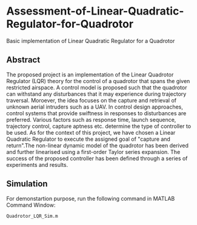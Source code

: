 # Assessment-of-Linear-Quadratic-Regulator-for-Quadrotor

Basic implementation of Linear Quadratic Regulator for a Quadrotor

## Abstract

The proposed project is an implementation of the Linear Quadrotor Regulator (LQR) theory for the control of a quadrotor that spans the given restricted airspace. A control model is proposed such that the quadrotor can withstand any disturbances that it may experience during trajectory traversal. Moroever, the idea focuses on the capture and retrieval of unknown aerial intruders such as a UAV. In control design approaches, control systems that provide swiftness in responses to disturbances are preferred. Various factors such as response time, launch sequence, trajectory control, capture aptness etc. determine the type of controller to be used. As for the context of this project, we have chosen a Linear Quadratic Regulator to execute the assigned goal of "capture and return".The non-linear dynamic model of the quadrotor has been derived and further linearised using a first-order Taylor series expansion. The success of the proposed controller has been defined through a series of experiments and results.

## Simulation

For demonstartion purpose, run the following command in MATLAB Command Window:
```bash
Quadrotor_LQR_Sim.m
